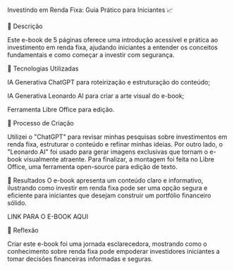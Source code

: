 Investindo em Renda Fixa: Guia Prático para Iniciantes 📈

📒 Descrição

Este e-book de 5 páginas oferece uma introdução acessível e prática ao investimento em renda fixa, ajudando iniciantes a entender os conceitos fundamentais e como começar a investir com segurança.

🤖 Tecnologias Utilizadas

IA Generativa ChatGPT para roteirização e estruturação do conteúdo;

IA Generativa Leonardo AI para criar a arte visual do e-book;

Ferramenta Libre Office para edição.

🧐 Processo de Criação

Utilizei o "ChatGPT" para revisar minhas pesquisas sobre investimentos em renda fixa, estruturar o conteúdo e refinar minhas ideias. Por outro lado, o "Leonardo AI" foi usado para gerar imagens exclusivas que tornam o e-book visualmente atraente. Para finalizar, a montagem foi feita no Libre Office, uma ferramenta open-source para edição de texto.

🚀 Resultados
O e-book apresenta um conteúdo claro e informativo, ilustrando como investir em renda fixa pode ser uma opção segura e eficiente para iniciantes que desejam construir um portfólio financeiro sólido.

LINK PARA O E-BOOK AQUI

💭 Reflexão

Criar este e-book foi uma jornada esclarecedora, mostrando como o conhecimento sobre renda fixa pode empoderar investidores iniciantes a tomar decisões financeiras informadas e seguras.
